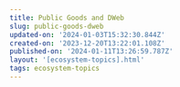 ```yaml
---
title: Public Goods and DWeb
slug: public-goods-dweb
updated-on: '2024-01-03T15:32:30.844Z'
created-on: '2023-12-20T13:22:01.108Z'
published-on: '2024-01-11T13:26:59.787Z'
layout: '[ecosystem-topics].html'
tags: ecosystem-topics
---
```



